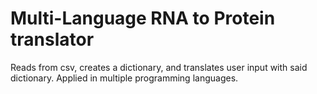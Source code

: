 # Multi-Language RNA to Protein translator
Reads from csv, creates a dictionary, and translates user input with said dictionary. Applied in multiple programming languages.
